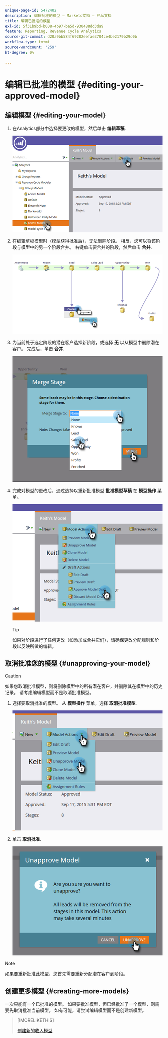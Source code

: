 ```yaml
---
unique-page-id: 5472402
description: 编辑批准的模型 — Marketo文档 — 产品文档
title: 编辑已批准的模型
exl-id: 5f31b9bd-b008-4b97-ba5d-930488dd3da9
feature: Reporting, Revenue Cycle Analytics
source-git-commit: d20a9bb584f69282eefae3704ce4be2179b29d0b
workflow-type: tm+mt
source-wordcount: '259'
ht-degree: 0%

---
```


# 编辑已批准的模型 {#editing-your-approved-model}

## 编辑模型 {#editing-your-model}

1. 在Analytics部分中选择要更改的模型，然后单击 **编辑草稿**.

   ![](assets/one.png)

1. 在编辑草稿模型时（模型获得批准后），无法删除阶段。 相反，您可以将该阶段与模型中的另一个阶段合并。 右键单击要合并的阶段，然后单击 **合并**.

   ![](assets/two.png)

1. 为当前处于选定阶段的潜在客户选择新阶段，或选择 **无** 以从模型中删除潜在客户。 完成后，单击 **合并**.

   ![](assets/three.png)

1. 完成对模型的更改后，通过选择以重新批准模型 **批准模型草稿** 在 **模型操作** 菜单。

   ![](assets/four.png)

   >[!TIP]
   >
   >如果对阶段进行了任何更改（如添加或合并它们），请确保更改分配规则和阶段以反映所做的编辑。

## 取消批准您的模型 {#unapproving-your-model}

>[!CAUTION]
>
>如果您取消批准模型，则将删除模型中的所有潜在客户，并删除其在模型中的历史记录。 请考虑编辑模型而不是取消批准模型。

1. 选择要取消批准的模型。 从 **模型操作** 菜单，选择 **取消批准模型**.

   ![](assets/five.png)

1. 单击 **取消批准**.

   ![](assets/six.png)

>[!NOTE]
>
>如果要重新批准此模型，您首先需要重新分配潜在客户到阶段。

## 创建更多模型 {#creating-more-models}

一次只能有一个已批准的模型。 如果要批准模型，但已经批准了一个模型，则需要先取消批准当前模型。 如有可能，请尝试编辑模型而不是创建新模型。

>[!MORELIKETHIS]
>
>[创建新的收入模型](/help/marketo/product-docs/reporting/revenue-cycle-analytics/revenue-cycle-models/create-a-new-revenue-model.md)
